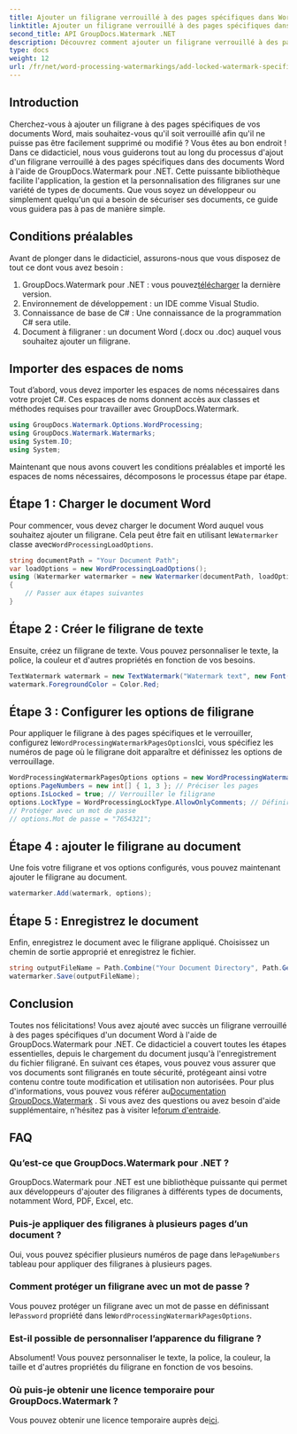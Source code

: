```yaml
---
title: Ajouter un filigrane verrouillé à des pages spécifiques dans Word Docs
linktitle: Ajouter un filigrane verrouillé à des pages spécifiques dans Word Docs
second_title: API GroupDocs.Watermark .NET
description: Découvrez comment ajouter un filigrane verrouillé à des pages spécifiques dans des documents Word à l'aide de GroupDocs.Watermark pour .NET grâce à notre guide étape par étape simple.
type: docs
weight: 12
url: /fr/net/word-processing-watermarkings/add-locked-watermark-specific-pages-word-docs/
---
```

## Introduction
Cherchez-vous à ajouter un filigrane à des pages spécifiques de vos documents Word, mais souhaitez-vous qu'il soit verrouillé afin qu'il ne puisse pas être facilement supprimé ou modifié ? Vous êtes au bon endroit ! Dans ce didacticiel, nous vous guiderons tout au long du processus d'ajout d'un filigrane verrouillé à des pages spécifiques dans des documents Word à l'aide de GroupDocs.Watermark pour .NET. Cette puissante bibliothèque facilite l'application, la gestion et la personnalisation des filigranes sur une variété de types de documents. Que vous soyez un développeur ou simplement quelqu'un qui a besoin de sécuriser ses documents, ce guide vous guidera pas à pas de manière simple.
## Conditions préalables
Avant de plonger dans le didacticiel, assurons-nous que vous disposez de tout ce dont vous avez besoin :
1.  GroupDocs.Watermark pour .NET : vous pouvez[télécharger](https://releases.groupdocs.com/Watermark/net/) la dernière version.
2. Environnement de développement : un IDE comme Visual Studio.
3. Connaissance de base de C# : Une connaissance de la programmation C# sera utile.
4. Document à filigraner : un document Word (.docx ou .doc) auquel vous souhaitez ajouter un filigrane.
## Importer des espaces de noms
Tout d’abord, vous devez importer les espaces de noms nécessaires dans votre projet C#. Ces espaces de noms donnent accès aux classes et méthodes requises pour travailler avec GroupDocs.Watermark.
```csharp
using GroupDocs.Watermark.Options.WordProcessing;
using GroupDocs.Watermark.Watermarks;
using System.IO;
using System;
```
Maintenant que nous avons couvert les conditions préalables et importé les espaces de noms nécessaires, décomposons le processus étape par étape.
## Étape 1 : Charger le document Word
 Pour commencer, vous devez charger le document Word auquel vous souhaitez ajouter un filigrane. Cela peut être fait en utilisant le`Watermarker` classe avec`WordProcessingLoadOptions`.
```csharp
string documentPath = "Your Document Path";
var loadOptions = new WordProcessingLoadOptions();
using (Watermarker watermarker = new Watermarker(documentPath, loadOptions))
{
    // Passer aux étapes suivantes
}
```
## Étape 2 : Créer le filigrane de texte
Ensuite, créez un filigrane de texte. Vous pouvez personnaliser le texte, la police, la couleur et d'autres propriétés en fonction de vos besoins.
```csharp
TextWatermark watermark = new TextWatermark("Watermark text", new Font("Arial", 19));
watermark.ForegroundColor = Color.Red;
```
## Étape 3 : Configurer les options de filigrane
 Pour appliquer le filigrane à des pages spécifiques et le verrouiller, configurez le`WordProcessingWatermarkPagesOptions`Ici, vous spécifiez les numéros de page où le filigrane doit apparaître et définissez les options de verrouillage.
```csharp
WordProcessingWatermarkPagesOptions options = new WordProcessingWatermarkPagesOptions();
options.PageNumbers = new int[] { 1, 3 }; // Préciser les pages
options.IsLocked = true; // Verrouiller le filigrane
options.LockType = WordProcessingLockType.AllowOnlyComments; // Définir le type de verrouillage
// Protéger avec un mot de passe
// options.Mot de passe = "7654321";
```
## Étape 4 : ajouter le filigrane au document
Une fois votre filigrane et vos options configurés, vous pouvez maintenant ajouter le filigrane au document.
```csharp
watermarker.Add(watermark, options);
```
## Étape 5 : Enregistrez le document
Enfin, enregistrez le document avec le filigrane appliqué. Choisissez un chemin de sortie approprié et enregistrez le fichier.
```csharp
string outputFileName = Path.Combine("Your Document Directory", Path.GetFileName(documentPath));
watermarker.Save(outputFileName);
```
## Conclusion
Toutes nos félicitations! Vous avez ajouté avec succès un filigrane verrouillé à des pages spécifiques d'un document Word à l'aide de GroupDocs.Watermark pour .NET. Ce didacticiel a couvert toutes les étapes essentielles, depuis le chargement du document jusqu'à l'enregistrement du fichier filigrané. En suivant ces étapes, vous pouvez vous assurer que vos documents sont filigranés en toute sécurité, protégeant ainsi votre contenu contre toute modification et utilisation non autorisées.
 Pour plus d'informations, vous pouvez vous référer au[Documentation GroupDocs.Watermark](https://reference.groupdocs.com/Watermark/net/) . Si vous avez des questions ou avez besoin d'aide supplémentaire, n'hésitez pas à visiter le[forum d'entraide](https://forum.groupdocs.com/c/watermark/19).
## FAQ
### Qu’est-ce que GroupDocs.Watermark pour .NET ?
GroupDocs.Watermark pour .NET est une bibliothèque puissante qui permet aux développeurs d'ajouter des filigranes à différents types de documents, notamment Word, PDF, Excel, etc.
### Puis-je appliquer des filigranes à plusieurs pages d’un document ?
 Oui, vous pouvez spécifier plusieurs numéros de page dans le`PageNumbers` tableau pour appliquer des filigranes à plusieurs pages.
### Comment protéger un filigrane avec un mot de passe ?
 Vous pouvez protéger un filigrane avec un mot de passe en définissant le`Password` propriété dans le`WordProcessingWatermarkPagesOptions`.
### Est-il possible de personnaliser l’apparence du filigrane ?
Absolument! Vous pouvez personnaliser le texte, la police, la couleur, la taille et d'autres propriétés du filigrane en fonction de vos besoins.
### Où puis-je obtenir une licence temporaire pour GroupDocs.Watermark ?
 Vous pouvez obtenir une licence temporaire auprès de[ici](https://purchase.groupdocs.com/temporary-license/).